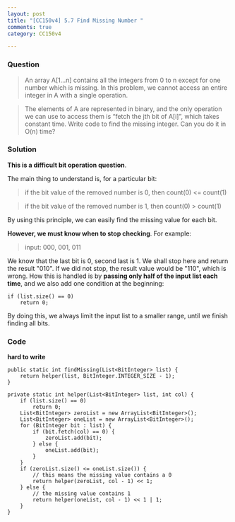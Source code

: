 ```yaml
---
layout: post
title: "[CC150v4] 5.7 Find Missing Number "
comments: true
category: CC150v4

---
```


### Question

> An array A[1...n] contains all the integers from 0 to n except for one number which is missing. In this problem, we cannot access an entire integer in A with a single operation.

> The elements of A are represented in binary, and the only operation we can use to access them is “fetch the jth bit of A[i]”, which takes constant time. Write code to find the missing integer. Can you do it in O(n) time?

### Solution

__This is a difficult bit operation question__. 

The main thing to understand is, for a particular bit: 

> if the bit value of the removed number is 0, then count(0) <= count(1)

> if the bit value of the removed number is 1, then count(0) > count(1)

By using this principle, we can easily find the missing value for each bit. 

__However, we must know when to stop checking__. For example: 

> input: 000, 001, 011

We know that the last bit is 0, second last is 1. We shall stop here and return the result "010". If we did not stop, the result value would be "110", which is wrong. How this is handled is by __passing only half of the input list each time__, and we also add one condition at the beginning:

	if (list.size() == 0)
		return 0;

By doing this, we always limit the input list to a smaller range, until we finish finding all bits. 

### Code

__hard to write__

	public static int findMissing(List<BitInteger> list) {
		return helper(list, BitInteger.INTEGER_SIZE - 1);
	}

	private static int helper(List<BitInteger> list, int col) {
		if (list.size() == 0)
			return 0;
		List<BitInteger> zeroList = new ArrayList<BitInteger>();
		List<BitInteger> oneList = new ArrayList<BitInteger>();
		for (BitInteger bit : list) {
			if (bit.fetch(col) == 0) {
				zeroList.add(bit);
			} else {
				oneList.add(bit);
			}
		}
		if (zeroList.size() <= oneList.size()) {
			// this means the missing value contains a 0
			return helper(zeroList, col - 1) << 1;
		} else {
			// the missing value contains 1
			return helper(oneList, col - 1) << 1 | 1;
		}
	}
